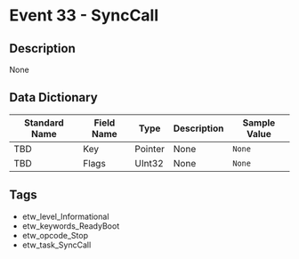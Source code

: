 # Event 33 - SyncCall

## Description
None

## Data Dictionary
|Standard Name|Field Name|Type|Description|Sample Value|
|---|---|---|---|---|
|TBD|Key|Pointer|None|`None`|
|TBD|Flags|UInt32|None|`None`|

## Tags
* etw_level_Informational
* etw_keywords_ReadyBoot
* etw_opcode_Stop
* etw_task_SyncCall